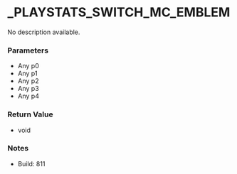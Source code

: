 # _PLAYSTATS_SWITCH_MC_EMBLEM

No description available.

### Parameters
* Any p0
* Any p1
* Any p2
* Any p3
* Any p4

### Return Value
* void

### Notes
* Build: 811

